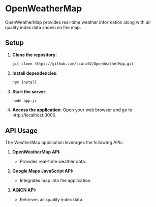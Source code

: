 # OpenWeatherMap

OpenWeatherMap provides real-time weather information along with air quality index data shown on the map.

## Setup

1. **Clone the repository:**
   ```bash
   git clone https://github.com/scara02/OpenWeatherMap.git
   ```

2. **Install dependencies:**
   ```bash
   npm install
   ```

3. **Start the server:**
   ```bash
   node app.js
   ```

4. **Access the application:**
   Open your web browser and go to http://localhost:3000.

## API Usage

The WeatherMap application leverages the following APIs:

1. **OpenWeatherMap API:**
   - Provides real-time weather data.

2. **Google Maps JavaScript API:**
   - Integrates map into the application.

3. **AQICN API:**
   - Retrieves air quality index data.
